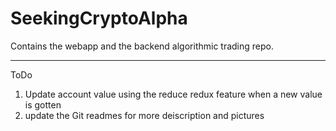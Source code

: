 # SeekingCryptoAlpha
Contains the webapp and the backend algorithmic trading repo.


-----------------------------------------------------------------------------------------------
ToDo
1) Update account value using the reduce redux feature when a new value is gotten
2) update the Git readmes for more deiscription and pictures